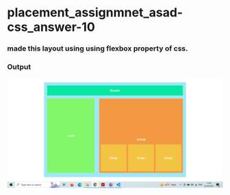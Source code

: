 # placement_assignmnet_asad-css_answer-10
### made this layout using using flexbox property of css.
### Output
![Output](./Output.png)